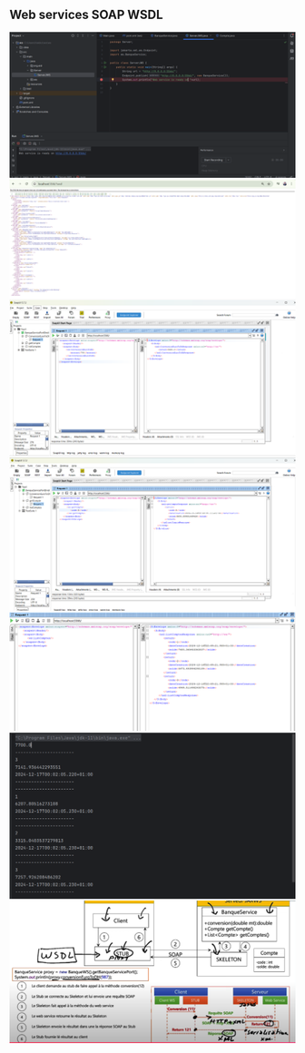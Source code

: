 
<h2> Web services SOAP WSDL </h2>
<img src="Captures/1.png">
<img src="Captures/2.png">
<img src="Captures/3.png">
<img src="Captures/4.png">
<img src="Captures/5.png">
<img src="Captures/6.png">
<img src="Captures/7.png">